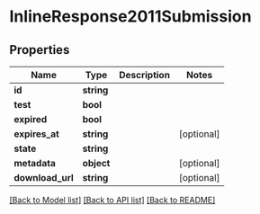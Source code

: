 # InlineResponse2011Submission

## Properties
Name | Type | Description | Notes
------------ | ------------- | ------------- | -------------
**id** | **string** |  |
**test** | **bool** |  |
**expired** | **bool** |  |
**expires_at** | **string** |  | [optional]
**state** | **string** |  |
**metadata** | **object** |  | [optional]
**download_url** | **string** |  | [optional]

[[Back to Model list]](../README.md#documentation-for-models) [[Back to API list]](../README.md#documentation-for-api-endpoints) [[Back to README]](../README.md)


